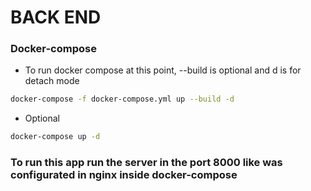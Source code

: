 # BACK END

### Docker-compose

- To run docker compose at this point, --build is optional and d is for detach mode

```bash
docker-compose -f docker-compose.yml up --build -d
```

- Optional

```bash
docker-compose up -d
```

### To run this app run the server in the port 8000 like was configurated in nginx inside docker-compose